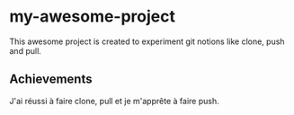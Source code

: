 # my-awesome-project
This awesome project is created to experiment git notions like clone, push and pull.

## Achievements

J'ai réussi à faire clone, pull et je m'apprête à faire push.

